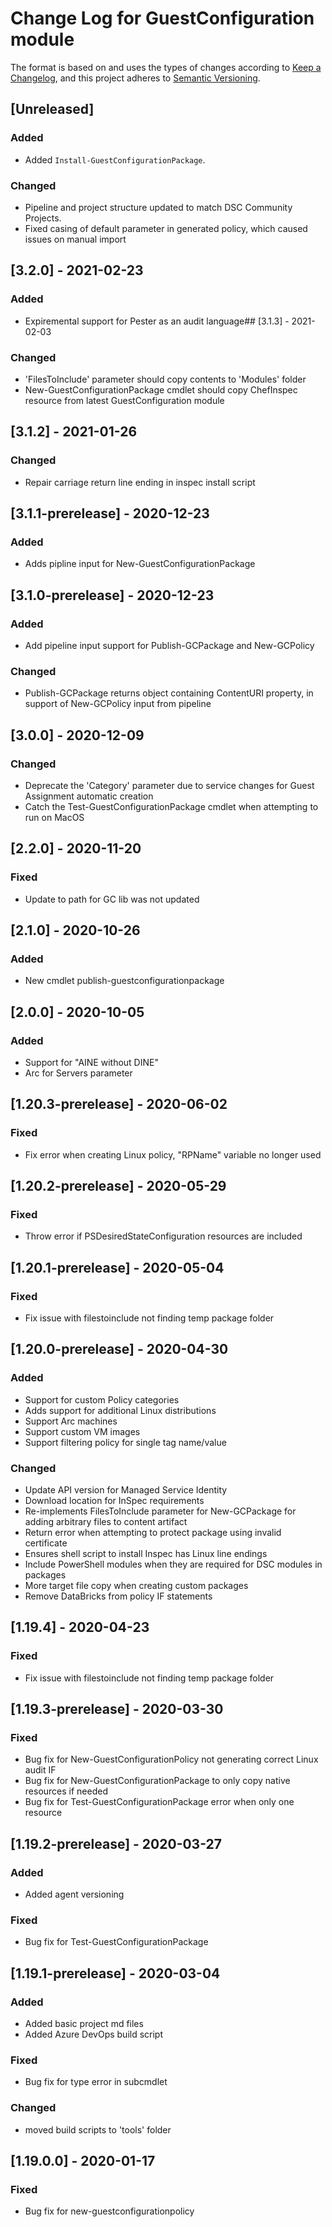 # Change Log for GuestConfiguration module

The format is based on and uses the types of changes according to [Keep a Changelog](https://keepachangelog.com/en/1.0.0/),
and this project adheres to [Semantic Versioning](https://semver.org/spec/v2.0.0.html).

## [Unreleased]

### Added

- Added `Install-GuestConfigurationPackage`.

### Changed

- Pipeline and project structure updated to match DSC Community Projects.
- Fixed casing of default parameter in generated policy, which caused issues on manual import

## [3.2.0] - 2021-02-23

### Added

- Expiremental support for Pester as an audit language## [3.1.3] - 2021-02-03

### Changed

- 'FilesToInclude' parameter should copy contents to 'Modules' folder
- New-GuestConfigurationPackage cmdlet should copy ChefInspec resource from latest GuestConfiguration module
  
## [3.1.2] - 2021-01-26

### Changed

- Repair carriage return line ending in inspec install script

## [3.1.1-prerelease] - 2020-12-23

### Added

- Adds pipline input for New-GuestConfigurationPackage

## [3.1.0-prerelease] - 2020-12-23

### Added

- Add pipeline input support for Publish-GCPackage and New-GCPolicy

### Changed

- Publish-GCPackage returns object containing ContentURI property, in support of New-GCPolicy input from pipeline

## [3.0.0] - 2020-12-09

### Changed

- Deprecate the 'Category' parameter due to service changes for Guest Assignment automatic creation
- Catch the Test-GuestConfigurationPackage cmdlet when attempting to run on MacOS

## [2.2.0] - 2020-11-20

### Fixed

- Update to path for GC lib was not updated

## [2.1.0] - 2020-10-26

### Added

- New cmdlet publish-guestconfigurationpackage

## [2.0.0] - 2020-10-05

### Added

- Support for "AINE without DINE"
- Arc for Servers parameter

## [1.20.3-prerelease] - 2020-06-02

### Fixed

- Fix error when creating Linux policy, "RPName" variable no longer used

## [1.20.2-prerelease] - 2020-05-29

### Fixed

- Throw error if PSDesiredStateConfiguration resources are included

## [1.20.1-prerelease] - 2020-05-04

### Fixed

- Fix issue with filestoinclude not finding temp package folder

## [1.20.0-prerelease] - 2020-04-30

### Added
- Support for custom Policy categories
- Adds support for additional Linux distributions
- Support Arc machines
- Support custom VM images
- Support filtering policy for single tag name/value

### Changed

- Update API version for Managed Service Identity
- Download location for InSpec requirements
- Re-implements FilesToInclude parameter for New-GCPackage for adding arbitrary files to content artifact
- Return error when attempting to protect package using invalid certificate
- Ensures shell script to install Inspec has Linux line endings
- Include PowerShell modules when they are required for DSC modules in packages
- More target file copy when creating custom packages
- Remove DataBricks from policy IF statements

## [1.19.4] - 2020-04-23

### Fixed

- Fix issue with filestoinclude not finding temp package folder

## [1.19.3-prerelease] - 2020-03-30

### Fixed

- Bug fix for New-GuestConfigurationPolicy not generating correct Linux audit IF
- Bug fix for New-GuestConfigurationPackage to only copy native resources if needed
- Bug fix for Test-GuestConfigurationPackage error when only one resource

## [1.19.2-prerelease] - 2020-03-27

### Added

- Added agent versioning

### Fixed

- Bug fix for Test-GuestConfigurationPackage

## [1.19.1-prerelease] - 2020-03-04

### Added

- Added basic project md files
- Added Azure DevOps build script

### Fixed

- Bug fix for type error in subcmdlet

### Changed

- moved build scripts to 'tools' folder

## [1.19.0.0] - 2020-01-17

### Fixed

- Bug fix for new-guestconfigurationpolicy
